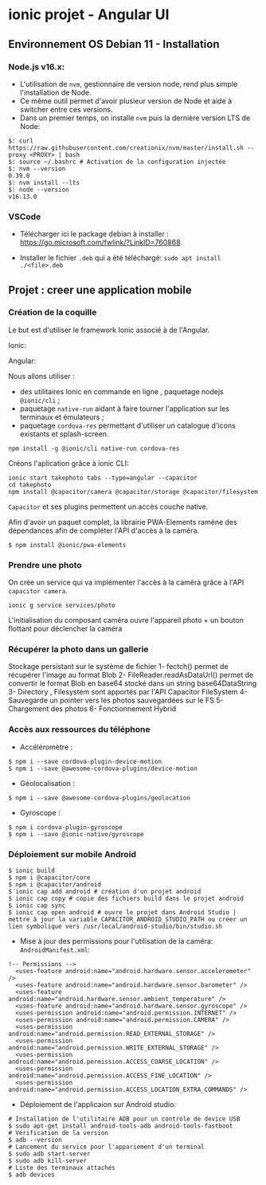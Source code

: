 # ionic projet - Angular UI

## Environnement OS Debian 11 - Installation

### Node.js v16.x:

- L'utilisation de `nvm`, gestionnaire de version node, rend plus simple l'installation de Node.
- Ce même outil permet d'avoir plusieur version de Node et aide à switcher entre ces versions.
- Dans un premier temps, on installe `nvm` puis la dernière version LTS de Node:
```
$: curl https://raw.githubusercontent.com/creationix/nvm/master/install.sh --proxy <PROXY> | bash
$: source ~/.bashrc # Activation de la configuration injectée
$: nvm --version
0.39.0
$: nvm install --lts
$: node --version
v16.13.0
```

### VSCode

- Télécharger ici le package debian  à installer : https://go.microsoft.com/fwlink/?LinkID=760868

- Installer le fichier `.deb` qui a été téléchargé: `sudo apt install ./<file>.deb`

## Projet : creer une application mobile

### Création de la coquille

Le but est d'utiliser le framework Ionic associé à de l'Angular.

Ionic: 

Angular: 

Nous allons utiliser :
- des utilitaires Ionic en commande en ligne , paquetage nodejs `@ionic/cli` ;
- paquetage `native-run` aidant à faire tourner l'application sur les terminaux et émulateurs ;
- paquetage `cordova-res` permettant d'utiliser un catalogue d'icons existants et splash-screen.

```shell
npm install -g @ionic/cli native-run cordova-res
```

Créons l'aplication grâce à ionic CLI:

```shell
ionic start takephoto tabs --type=angular --capacitor
cd takephoto
npm install @capacitor/camera @capacitor/storage @capacitor/filesystem
```
`Capacitor` et ses plugins permettent un accès couche native.

Afin d'avoir un paquet complet, la librairie PWA-Elements ramène des dépendances afin de compléter l'API d'accès à la caméra.

```
$ npm install @ionic/pwa-elements
```

### Prendre une photo
On crée un service qui va implémenter l'accès à la caméra grâce à l'API `capacitor camera`.

```
ionic g service services/photo
```

L'initialisation du composant caméra ouvre l'appareil photo + un bouton flottant pour déclencher la caméra

### Récupérer la photo dans un gallerie

Stockage persistant sur le système de fichier
1- fectch() permet de récupérer l'image au format Blob
2- FileReader.readAsDataUrl() permet de convertir le format Blob en base64 stocké dans un string base64DataString
3- Directory , Filesystem sont apportés par l'API Capacitor FileSystem
4- Sauvegarde un pointer vers les photos sauvegardées sur le FS
5- Chargement des photos
6- Fonctionnement Hybrid

### Accès aux ressources du téléphone
- Accéléromètre :
```
$ npm i --save cordova-plugin-device-motion 
$ npm i --save @awesome-cordova-plugins/device-motion 
```
- Géolocalisation :
```
$ npm i --save @awesome-cordova-plugins/geolocation
```
- Gyroscope : 
```
$ npm i cordova-plugin-gyroscope
$ npm i --save @ionic-native/gyroscope
```

### Déploiement sur mobile Android

```
$ ionic build
$ npm i @capacitor/core
$ npm i @capacitor/android
$ ionic cap add android # création d'un projet android
$ ionic cap copy # copie des fichiers build dans le projet android
$ ionic cap sync
$ ionic cap open android # ouvre le projet dans Android Studio | mettre à jour la variable CAPACITOR_ANDROID_STUDIO_PATH ou créer un lien symbolique vers /usr/local/android-studio/bin/studio.sh
```
- Mise à jour des permissions pour l'utilisation de la caméra: `AndroidManifest.xml`:
```
!-- Permissions -->
  <uses-feature android:name="android.hardware.sensor.accelerometer" />
  <uses-feature android:name="android.hardware.sensor.barometer" />
  <uses-feature android:name="android.hardware.sensor.ambient_temperature" />
  <uses-feature android:name="android.hardware.sensor.gyroscope" />
  <uses-permission android:name="android.permission.INTERNET" />
  <uses-permission android:name="android.permission.CAMERA" />
  <uses-permission android:name="android.permission.READ_EXTERNAL_STORAGE" />
  <uses-permission android:name="android.permission.WRITE_EXTERNAL_STORAGE" />
  <uses-permission android:name="android.permission.ACCESS_COARSE_LOCATION" />
  <uses-permission android:name="android.permission.ACCESS_FINE_LOCATION" />
  <uses-permission android:name="android.permission.ACCESS_LOCATION_EXTRA_COMMANDS" />
```
- Déploiement de l'applicaion sur Android studio:
```
# Installation de l'utilitaire ADB pour un controle de device USB
$ sudo apt-get install android-tools-adb android-tools-fastboot
# Vérification de la version
$ adb --version
# Lancement du service pour l'appariement d'un terminal
$ sudo adb start-server
$ sudo adb kill-server
# Liste des terminaux attachés
$ adb devices
```